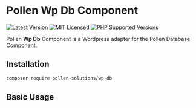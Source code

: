 # Pollen Wp Db Component

[![Latest Version](https://img.shields.io/badge/release-1.0.0-blue?style=for-the-badge)](https://www.presstify.com/pollen-solutions/container/)
[![MIT Licensed](https://img.shields.io/badge/license-MIT-green?style=for-the-badge)](LICENSE.md)
[![PHP Supported Versions](https://img.shields.io/badge/PHP->=7.0-8892BF?style=for-the-badge&logo=php)](https://www.php.net/supported-versions.php)

Pollen **Wp Db** Component is a Wordpress adapter for the Pollen Database Component.

## Installation

```bash
composer require pollen-solutions/wp-db
```

## Basic Usage